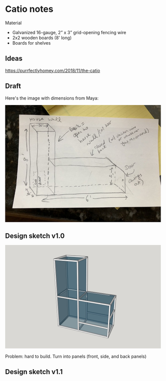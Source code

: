 # Catio notes

Material

* Galvanized 16-gauge, 2” x 3” grid-opening fencing wire
* 2x2 wooden boards (8' long)
* Boards for shelves

## Ideas



https://purrfectlyhomey.com/2018/11/the-catio

## Draft

Here's the image with dimensions from Maya:

![draft](figures/draft.jpg)



## Design sketch v1.0



![catio_design_v1.0](figures/catio_design_v1.0.jpg)

Problem: hard to build. Turn into panels (front, side, and back panels)



## Design sketch v1.1



